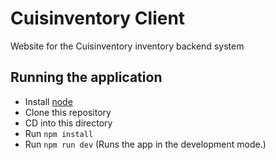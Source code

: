 # Cuisinventory Client

Website for the Cuisinventory inventory backend system

## Running the application

* Install [node](https://nodejs.org/en/download/)
* Clone this repository
* CD into this directory
* Run `npm install`
* Run `npm run dev` (Runs the app in the development mode.)
